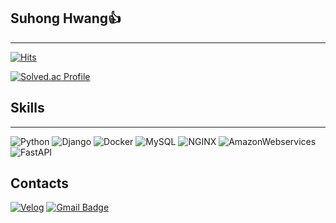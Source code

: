## Suhong Hwang👍
-- -- --
[![Hits](https://hits.seeyoufarm.com/api/count/incr/badge.svg?url=https%3A%2F%2Fgithub.com%2Fhong2HSH%2F&count_bg=%2379C83D&title_bg=%23555555&icon=checkmarx.svg&icon_color=%23E7E7E7&title=hits&edge_flat=false)](https://hits.seeyoufarm.com)


[![Solved.ac Profile](http://mazassumnida.wtf/api/v2/generate_badge?boj=tnghd1717)](https://solved.ac/tnghd1717/)

<!--
**hong2HSH/hong2HSH** is a ✨ _special_ ✨ repository because its `README.md` (this file) appears on your GitHub profile.

Here are some ideas to get you started:

- 🔭 I’m currently working on ...
- 🌱 I’m currently learning ...
- 👯 I’m looking to collaborate on ...
- 🤔 I’m looking for help with ...
- 💬 Ask me about ...
- 📫 How to reach me: ...
- 😄 Pronouns: ...
- ⚡ Fun fact: ...
-->
## Skills
-- -- --
![Python](https://img.shields.io/badge/Python-3776AB.svg?&style=for-the-badge&logo=Python&logoColor=white)
![Django](https://img.shields.io/badge/django-092E20.svg?&style=for-the-badge&logo=django&logoColor=white)
![Docker](https://img.shields.io/badge/docker-2496ED.svg?&style=for-the-badge&logo=docker&logoColor=white)
![MySQL](https://img.shields.io/badge/mysql-4479A1.svg?&style=for-the-badge&logo=mysql&logoColor=white)
![NGINX](https://img.shields.io/badge/nginx-009639.svg?&style=for-the-badge&logo=nginx&logoColor=white)
![AmazonWebservices](https://img.shields.io/badge/Amazon%20Web%20Services-232F3E.svg?&style=for-the-badge&logo=amazonwebservices&logoColor=white)
![FastAPI](https://img.shields.io/badge/fastapi-009688.svg?&style=for-the-badge&logo=fastapi&logoColor=white)

## Contacts
[![Velog](http://img.shields.io/badge/-Velog-black?style=flat-square&logo=github&link=https://velog.io/@tnghd1717/posts)](https://velog.io/@tnghd1717/posts)
[![Gmail Badge](https://img.shields.io/badge/Gmail-d14836?style=flat-square&logo=Gmail&logoColor=white&link=mailto:tnghd1717@gmail.com)](mailto:tnghd1717@gmail.com)
